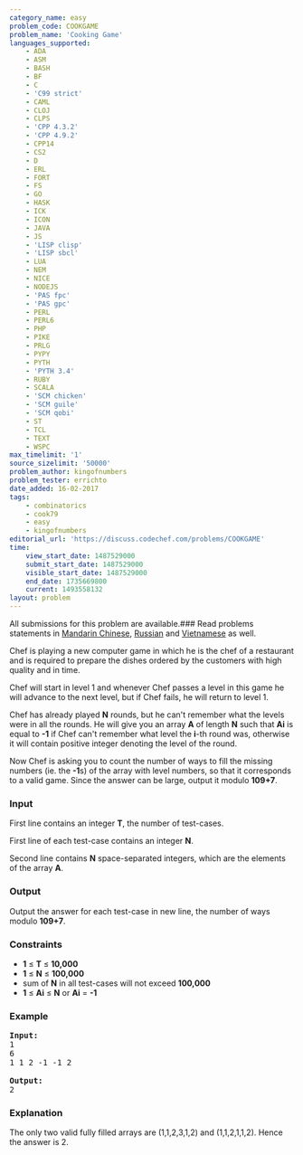 ```yaml
---
category_name: easy
problem_code: COOKGAME
problem_name: 'Cooking Game'
languages_supported:
    - ADA
    - ASM
    - BASH
    - BF
    - C
    - 'C99 strict'
    - CAML
    - CLOJ
    - CLPS
    - 'CPP 4.3.2'
    - 'CPP 4.9.2'
    - CPP14
    - CS2
    - D
    - ERL
    - FORT
    - FS
    - GO
    - HASK
    - ICK
    - ICON
    - JAVA
    - JS
    - 'LISP clisp'
    - 'LISP sbcl'
    - LUA
    - NEM
    - NICE
    - NODEJS
    - 'PAS fpc'
    - 'PAS gpc'
    - PERL
    - PERL6
    - PHP
    - PIKE
    - PRLG
    - PYPY
    - PYTH
    - 'PYTH 3.4'
    - RUBY
    - SCALA
    - 'SCM chicken'
    - 'SCM guile'
    - 'SCM qobi'
    - ST
    - TCL
    - TEXT
    - WSPC
max_timelimit: '1'
source_sizelimit: '50000'
problem_author: kingofnumbers
problem_tester: errichto
date_added: 16-02-2017
tags:
    - combinatorics
    - cook79
    - easy
    - kingofnumbers
editorial_url: 'https://discuss.codechef.com/problems/COOKGAME'
time:
    view_start_date: 1487529000
    submit_start_date: 1487529000
    visible_start_date: 1487529000
    end_date: 1735669800
    current: 1493558132
layout: problem
---
```

All submissions for this problem are available.###  Read problems statements in [Mandarin Chinese](http://www.codechef.com/download/translated/COOK79/mandarin/COOKGAME.pdf), [Russian](http://www.codechef.com/download/translated/COOK79/russian/COOKGAME.pdf) and [Vietnamese](http://www.codechef.com/download/translated/COOK79/vietnamese/COOKGAME.pdf) as well.

Chef is playing a new computer game in which he is the chef of a restaurant and is required to prepare the dishes ordered by the customers with high quality and in time.

Chef will start in level 1 and whenever Chef passes a level in this game he will advance to the next level, but if Chef fails, he will return to level 1.

Chef has already played **N** rounds, but he can't remember what the levels were in all the rounds. He will give you an array **A** of length **N** such that **Ai** is equal to **-1** if Chef can't remember what level the **i**-th round was, otherwise it will contain positive integer denoting the level of the round.

Now Chef is asking you to count the number of ways to fill the missing numbers (ie. the **-1**s) of the array with level numbers, so that it corresponds to a valid game. Since the answer can be large, output it modulo **109+7**.

### Input

First line contains an integer **T**, the number of test-cases.

First line of each test-case contains an integer **N**.

Second line contains **N** space-separated integers, which are the elements of the array **A**.

### Output

Output the answer for each test-case in new line, the number of ways modulo **109+7**.

### Constraints

- **1** ≤ **T** ≤ **10,000**
- **1** ≤ **N** ≤ **100,000**
- sum of **N** in all test-cases will not exceed **100,000**
- **1** ≤ **Ai** ≤ **N** or **Ai** = **-1**

### Example

<pre><b>Input:</b>
1
6
1 1 2 -1 -1 2

<b>Output:</b>
2
</pre>
### Explanation

The only two valid fully filled arrays are (1,1,2,3,1,2) and (1,1,2,1,1,2). Hence the answer is 2.
